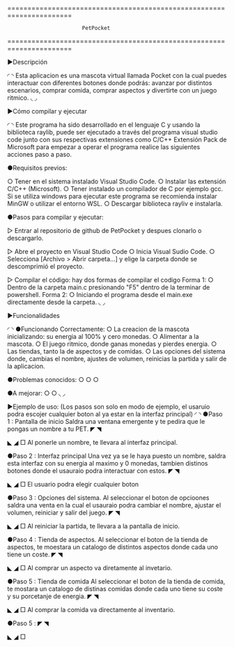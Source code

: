 ======================================================================

                            PetPocket

======================================================================

▶Descripción

◜                                                                                                         ◝
 Esta aplicacion es una mascota virtual llamada Pocket con la cual puedes interactuar con diferentes botones 
 donde podrás: avanzar por distintos escenarios, comprar comida, comprar aspectos y divertirte con un juego ritmico. 
◟                                                                                                         ◞

▶Cómo compilar y ejecutar

◜                                                                                                                       ◝
 Este programa ha sido desarrollado en el lenguaje C y usando la biblioteca raylib, puede ser ejecutado a través del programa visual studio code
 junto con sus respectivas extensiones como C/C++ Extensión Pack de Microsoft para empezar a operar el programa realice
 las siguientes acciones paso a paso.

 ●Requisitos previos:
  
  ○ Tener en el sistema instalado Visual Studio Code.
  ○ Instalar las extensión C/C++ (Microsoft).
  ○ Tener instalado un compilador de C por ejemplo gcc.
    Si se utiliza windows para ejecutar este programa
    se recomienda instalar MinGW o utilizar el entorno WSL.
  ○ Descargar biblioteca rayliv e instalarla.

 ●Pasos para compilar y ejecutar:

  ▷ Entrar al repositorio de github de PetPocket y despues clonarlo o descargarlo.

  ▷ Abre el proyecto en Visual Studio Code
   ○ Inicia Visual Sudio Code.
   ○ Selecciona [Archivo > Abrir carpeta...] y elige la carpeta donde se descomprimió el proyecto.

  ▷ Compilar el código: hay dos formas de compilar el codigo
    Forma 1:
    ○ Dentro de la carpeta main.c presionando "F5" dentro de la terminar de powershell.
    Forma 2:
    ○ Iniciando el programa desde el main.exe directamente desde la carpeta.
◟                                                                                                                       ◞

▶Funcionalidades

◜                                                                                                                                ◝
 ●Funcionando Correctamente:
  ○ La creacion de la mascota inicializando: su energia al 100% y cero monedas.
  ○ Alimentar a la mascota.
  ○ El juego ritmico, donde ganas monedas y pierdes energia.
  ○ Las tiendas, tanto la de aspectos y de comidas.
  ○ Las opciones del sistema donde, cambias el nombre, ajustes de volumen, reinicias la partida y salir de la aplicacion.

 ●Problemas conocidos:
  ○ 
  ○ 
  ○ 
 
 ●A mejorar:
  ○ 
  ○ 
◟                                                                                                                                ◞

▶Ejemplo de uso:
(Los pasos son solo en modo de ejemplo, el usaruio podra escojer cualquier boton al ya estar en la interfaz principal)
◜                                                                                                                                       ◝
 ●Paso 1 : Pantalla de inicio 
 Saldra una ventana emergente y te pedira que le pongas un nombre a tu PET.
 ◤                                                             ◥
    
 ◣                                                             ◢
 □ Al ponerle un nombre, te llevara al interfaz principal.

 ●Paso 2 : Interfaz principal
 Una vez ya se le haya puesto un nombre, saldra esta interfaz con su energia al maximo y 0 monedas, tambien
 distinos botones donde el usauraio podra interactuar con estos.
 ◤                                                                  ◥
 
 ◣                                                                  ◢
 □ El usuario podra elegir cualquier boton 

 ●Paso 3 : Opciones del sistema. 
 Al seleccionar el boton de opcioones saldra una venta en la cual el usauraio podra cambiar el nombre, ajustar el volumen, reiniciar y salir del juego.
 ◤                                                                                ◥
 
 ◣                                                                                ◢
 □ Al reiniciar la partida, te llevara a la pantalla de inicio.

 ●Paso 4 : Tienda de aspectos.
 Al seleccionar el boton de la tienda de aspectos, te moestara un catalogo de distintos aspectos donde cada uno tiene un coste. 
 ◤                                                                  ◥

 ◣                                                                  ◢
 □ Al comprar un aspecto va diretamente al invetario.

 ●Paso 5 : Tienda de comida
 Al seleccionar el boton de la tienda de comida, te mostara un catalogo de distinas comidas donde cada uno tiene su coste y su porcetanje de energia.
 ◤                                                      ◥
 
 ◣                                                      ◢
 □ Al comprar la comida va directamente al inventario.

 
 ●Paso 5 : 
 ◤                                                                                                                                                           ◥

 ◣                                                                                                                                                           ◢
 □ 
 